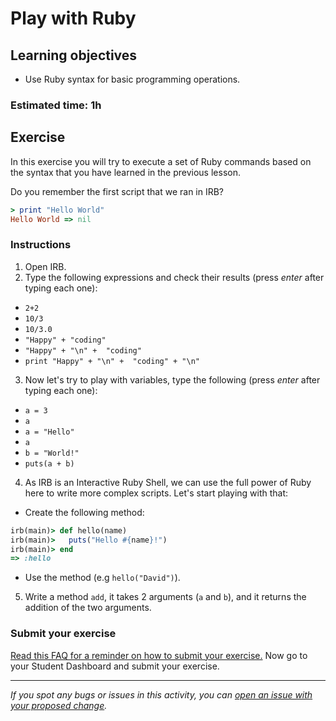 # Play with Ruby

## Learning objectives
- Use Ruby syntax for basic programming operations.

### Estimated time: 1h

## Exercise

In this exercise you will try to execute a set of Ruby commands based on the syntax that you have learned in the previous lesson.

Do you remember the first script that we ran in IRB?

```ruby
> print "Hello World"
Hello World => nil
```

### Instructions

1. Open IRB.
2. Type the following expressions and check their results (press *enter* after typing each one):
- `2+2`
- `10/3`
- `10/3.0`
- `"Happy" + "coding"`
- `"Happy" + "\n" +  "coding"`
- `print "Happy" + "\n" +  "coding" + "\n"`
3. Now let's try to play with variables, type the following (press *enter* after typing each one):
- `a = 3`
- `a`
- `a = "Hello"`
- `a`
- `b = "World!"`
- `puts(a + b)`
4. As IRB is an Interactive Ruby Shell, we can use the full power of Ruby here to write more complex scripts. Let's start playing with that:
- Create the following method:
```ruby
irb(main)> def hello(name)
irb(main)>   puts("Hello #{name}!")
irb(main)> end
=> :hello
```
- Use the method (e.g `hello("David")`).
5. Write a method `add`, it takes 2 arguments (`a` and `b`), and it returns the addition of the two arguments.

### Submit your exercise
[Read this FAQ for a reminder on how to submit your exercise.](https://microverse.zendesk.com/hc/en-us/articles/360061344234)
Now go to your Student Dashboard and submit your exercise.

------

_If you spot any bugs or issues in this activity, you can [open an issue with your proposed change](https://github.com/microverseinc/curriculum-transversal-skills/blob/main/git-github/articles/open_issue.md)._
